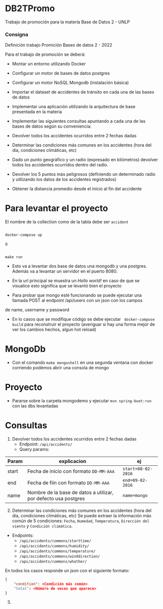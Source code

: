 # DB2TPromo

Trabajo de promoción para la matería Base de Datos 2 - UNLP

### Consigna

Definición trabajo Promición Bases de datos 2 - 2022

Para el trabajo de promoción se deberá:

- Montar un entorno utilizando Docker

- Configurar un motor de bases de datos postgres

- Configurar un motor NoSQL Mongodb (instalación básica)

- Importar el dataset de accidentes de tránsito en cada una de las bases de datos

- Implementar una aplicación utilizando la arquitectura de base presentada en la materia

- Implementar las siguientes consultas apuntando a cada una de las bases de datos según su conveniencia:

- Devolver todos los accidentes ocurridos entre 2 fechas dadas

- Determinar las condiciones más comunes en los accidentes (hora del día, condiciones climáticas, etc)

- Dado un punto geográfico y un radio (expresado en kilómetros) devolver todos los accidentes ocurridos dentro del radio.

- Devolver los 5 puntos más peligrosos (definiendo un determinado radio y utilizando los datos de los accidentes registrados)

- Obtener la distancia promedio desde el inicio al fin del accidente

# Para levantar el proyecto

El nombre de la collection como de la tabla debe ser `accident`

```

docker-compose up

```

ó

```

make run

```

- Esto va a levantar dos base de datos una mongodb y una postgres. Además va a levantar un servidor en el puerto 8080.

- En la url principal se muestra un _Hello world!_ en caso de que se visualice esto significa que se levantó bien el proyecto

- Para probar que mongo esté funcionando se puede ejecutar una llamada POST al endpoint /api/users con un json con los campos

de name, username y password

- En lo casos que se modifique código se debe ejecutar ` docker-compose build` para reconstruir el proyecto (averiguar si hay una forma mejor de ver los cambios hechos, algun hot reload)

# MongoDb

- Con el comando `make mongoshell` en una segunda ventana con docker corriendo podémos abrir una consola de mongo

# Proyecto

- Pararse sobre la carpeta mongodemo y ejecutar `mvn spring-boot:run` con las dbs levantadas

# Consultas

1. Devolver todos los accidentes ocurridos entre 2 fechas dadas
   - Endpoint: `/api/accidents/`
   - Query params:

| Param | explicacion                                                     | ej                 |
| ----- | --------------------------------------------------------------- | ------------------ |
| start | Fecha de inicio con formato `DD-MM-AAA`                         | `start=08-02-2016` |
| end   | Fecha de fiin con formato `DD-MM-AAA`                           | `end=09-02-2016`   |
| name  | Nombre de la base de datos a utilizar, por defecto usa postgres | `name=mongo`       |

2. Determinar las condiciones más comunes en los accidentes (hora del día, condiciones climáticas, etc)
   Se puede extraer la información más común de 5 condiciones: `Fecha`, `Humedad`, `Temperatura`, `Dirección del viento` y `Condición climática`.

- Endpoints:
  - `/api/accidents/commons/starttime/`
  - `/api/accidents/commons/humidity/`
  - `/api/accidents/commons/temperature/`
  - `/api/accidents/commons/winddirection/`
  - `/api/accidents/commons/whather/`

En todos los casos responde un json con el siguiente formato:

```json
{
	"condition": <Condición más común>
	"total": <Número de veces que aparece>
}
```

3.
